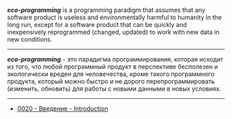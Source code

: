 ***eco-programming*** is a programming paradigm that assumes that any software product is useless and environmentally harmful to humanity in the long run, except for a software product that can be quickly and inexpensively reprogrammed (changed, updated) to work with new data in new conditions.
***
***eco-programming*** - это парадигма программирования, которая исходит из того, что любой программный продукт в перспективе бесполезен и экологически вреден для человечества, кроме такого программного продукта, который можно быстро и не дорого перепрограммировать (изменить, обновить) для работы с новыми данными в новых условиях.
***
- [0020 - Введение - Introduction](https://github.com/vrakitine/eco-programming-paradigm/blob/master/main/0020__Introduction.md)

